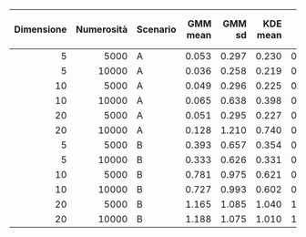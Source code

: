 | Dimensione| Numerosità|Scenario | GMM mean| GMM sd| KDE mean| KDE sd| RNADE mean| RNADE sd| Real NVP mean| Real NVP sd|
|----------:|----------:|:--------|--------:|------:|--------:|------:|----------:|--------:|-------------:|-----------:|
|          5|       5000|A        |    0.053|  0.297|    0.230|  0.149|      0.013|    0.014|         0.027|       0.017|
|          5|      10000|A        |    0.036|  0.258|    0.219|  0.112|      0.009|    0.007|         0.026|       0.013|
|         10|       5000|A        |    0.049|  0.296|    0.225|  0.151|      0.007|    0.010|         0.022|       0.018|
|         10|      10000|A        |    0.065|  0.638|    0.398|  0.237|      0.006|    0.022|         0.029|       0.016|
|         20|       5000|A        |    0.051|  0.295|    0.227|  0.151|      0.008|    0.009|         0.023|       0.020|
|         20|      10000|A        |    0.128|  1.210|    0.740|  0.529|      0.005|    0.120|         0.032|       0.021|
|          5|       5000|B        |    0.393|  0.657|    0.354|  0.556|      0.019|    0.060|         0.041|       0.156|
|          5|      10000|B        |    0.333|  0.626|    0.331|  0.585|      0.019|    0.074|         0.042|       0.203|
|         10|       5000|B        |    0.781|  0.975|    0.621|  0.825|      0.036|    0.067|         0.046|       0.150|
|         10|      10000|B        |    0.727|  0.993|    0.602|  0.876|      0.163|    0.275|         0.050|       0.379|
|         20|       5000|B        |    1.165|  1.085|    1.040|  1.115|      0.057|    0.070|         0.083|       0.215|
|         20|      10000|B        |    1.188|  1.075|    1.010|  1.085|      0.234|    0.083|         0.089|       0.146|
